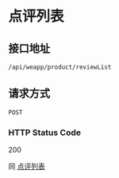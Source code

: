 # 点评列表

## 接口地址

`/api/weapp/product/reviewList`

## 请求方式

`POST`

### HTTP Status Code

200

同 [点评列表](../点评/点评列表.md)

